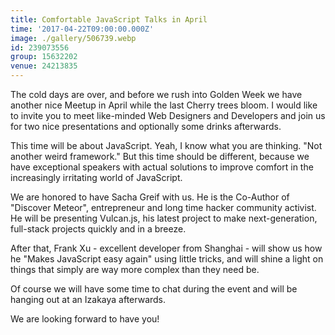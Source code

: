 ```yaml
---
title: Comfortable JavaScript Talks in April
time: '2017-04-22T09:00:00.000Z'
image: ./gallery/506739.webp
id: 239073556
group: 15632202
venue: 24213835
---
```


The cold days are over, and before we rush into Golden Week we have another nice Meetup in April while the last Cherry trees bloom. I would like to invite you to meet like-minded Web Designers and Developers and join us for two nice presentations and optionally some drinks afterwards.

This time will be about JavaScript. Yeah, I know what you are thinking. "Not another weird framework." But this time should be different, because we have exceptional speakers with actual solutions to improve comfort in the increasingly irritating world of JavaScript.

We are honored to have Sacha Greif with us. He is the Co-Author of "Discover Meteor", entrepreneur and long time hacker community activist. He will be presenting Vulcan.js, his latest project to make next-generation, full-stack projects quickly and in a breeze.

After that, Frank Xu - excellent developer from Shanghai - will show us how he "Makes JavaScript easy again" using little tricks, and will shine a light on things that simply are way more complex than they need be.

Of course we will have some time to chat during the event and will be hanging out at an Izakaya afterwards.

We are looking forward to have you!
